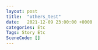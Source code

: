 ```yaml
---
layout: post
title:  "others_test"
date:   2021-12-09 23:00:00 +0000
categories: Etc
Tags: Story Etc
SceneCode: []
---
```

